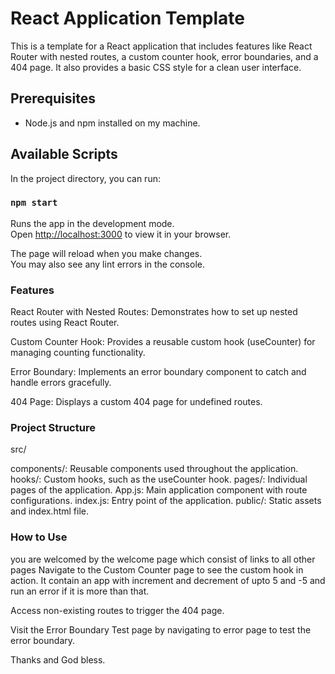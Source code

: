 # React Application Template

This is a template for a React application that includes features like React Router with nested routes, a custom counter hook, error boundaries, and a 404 page. It also provides a basic CSS style for a clean user interface.

## Prerequisites

- Node.js and npm installed on my machine.

## Available Scripts

In the project directory, you can run:

### `npm start`

Runs the app in the development mode.\
Open [http://localhost:3000](http://localhost:3000) to view it in your browser.

The page will reload when you make changes.\
You may also see any lint errors in the console.


### Features
React Router with Nested Routes: Demonstrates how to set up nested routes using React Router.

Custom Counter Hook: Provides a reusable custom hook (useCounter) for managing counting functionality.

Error Boundary: Implements an error boundary component to catch and handle errors gracefully.

404 Page: Displays a custom 404 page for undefined routes.

### Project Structure
src/

components/: Reusable components used throughout the application.
hooks/: Custom hooks, such as the useCounter hook.
pages/: Individual pages of the application.
App.js: Main application component with route configurations.
index.js: Entry point of the application.
public/: Static assets and index.html file.

### How to Use
you are welcomed by the welcome page which consist of links to all other pages
Navigate to the Custom Counter page to see the custom hook in action.
It contain an app with increment and decrement of upto 5 and -5 and run an error if it is more than that.

Access non-existing routes to trigger the 404 page.

Visit the Error Boundary Test page by navigating to error page to test the error boundary.

Thanks and God bless.
